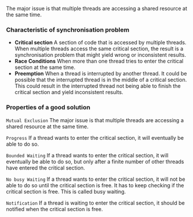 The major issue is that multiple threads are accessing a shared resource at the same time.
### Characteristic of synchronisation problem

- **Critical section**
  A section of code that is accessed by multiple threads. When multiple threads access the same critical section, the result is a synchronisation problem that might yield wrong or inconsistent results.
- **Race Conditions** 
  When more than one thread tries to enter the critical section at the same time.
- **Preemption**
  When a thread is interrupted by another thread. It could be possible that the interrupted thread is in the middle of a critical section. This could result in the interrupted thread not being able to finish the critical section and yield inconsistent results.

### Properties of a good solution
`Mutual Exclusion`
The major issue is that multiple threads are accessing a shared resource at the same time.

`Progress` If a thread wants to enter the critical section, it will eventually be able to do so.

`Bounded Waiting` If a thread wants to enter the critical section, it will eventually be able to do so, but only after a finite number of other threads have entered the critical section.

`No busy Waiting`
If a thread wants to enter the critical section, it will not be able to do so until the critical section is free. It has to keep checking if the critical section is free. This is called busy waiting.

`Notification`
If a thread is waiting to enter the critical section, it should be notified when the critical section is free.